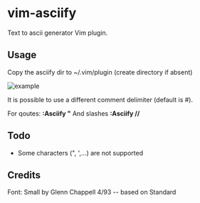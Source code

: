 # vim-asciify
Text to ascii generator Vim plugin.

## Usage
Copy the asciify dir to ~/.vim/plugin (create directory if absent)

![example](https://im3.ezgif.com/tmp/ezgif-3-288ba56827.gif)

It is possible to use a different comment delimiter (default is #).

For qoutes:
<b>:Asciify \"</b>
And slashes
<b>:Asciify \//</b>

## Todo
- Some characters (", ',...) are not supported

## Credits
Font: Small by Glenn Chappell 4/93 -- based on Standard
